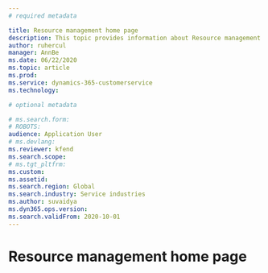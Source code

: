 ```yaml
---
# required metadata

title: Resource management home page
description: This topic provides information about Resource management functionality in Dynamics 365 Project operations. 
author: ruhercul
manager: AnnBe
ms.date: 06/22/2020
ms.topic: article
ms.prod: 
ms.service: dynamics-365-customerservice
ms.technology: 

# optional metadata

# ms.search.form: 
# ROBOTS: 
audience: Application User
# ms.devlang: 
ms.reviewer: kfend
ms.search.scope: 
# ms.tgt_pltfrm: 
ms.custom: 
ms.assetid: 
ms.search.region: Global
ms.search.industry: Service industries
ms.author: suvaidya
ms.dyn365.ops.version: 
ms.search.validFrom: 2020-10-01
---
```


# Resource management home page
